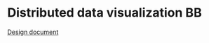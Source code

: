# Distributed data visualization BB

[Design document](Distributed%20data%20visualization%20BB%20–%20Design%20document.md)
